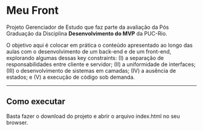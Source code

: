 # Meu Front

Projeto Gerenciador de Estudo que faz parte da avaliação da Pós Graduação da Disciplina **Desenvolvimento do MVP** da PUC-Rio.

O objetivo aqui é colocar em prática o conteúdo apresentado ao longo das aulas com o desenvolvimento de um back-end e de um front-end, explorando algumas dessas key constraints: (I) a separação de responsabilidades entre cliente e servidor; (II) a uniformidade de interfaces; (III) o desenvolvimento de sistemas em camadas; (IV) a ausência de estados; e (V) a execução de código sob demanda.

---
## Como executar

Basta fazer o download do projeto e abrir o arquivo index.html no seu browser.

